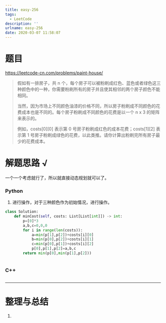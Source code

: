 ```yaml
---
title: easy-256
tags:
  - LeetCode
description: ''
urlname: easy-256
date: 2020-03-07 11:58:07
---
```


# 题目

https://leetcode-cn.com/problems/paint-house/

> 假如有一排房子，共 n 个，每个房子可以被粉刷成红色、蓝色或者绿色这三种颜色中的一种，你需要粉刷所有的房子并且使其相邻的两个房子颜色不能相同。
>
> 当然，因为市场上不同颜色油漆的价格不同，所以房子粉刷成不同颜色的花费成本也是不同的。每个房子粉刷成不同颜色的花费是以一个 n x 3 的矩阵来表示的。
>
> 例如，costs[0][0] 表示第 0 号房子粉刷成红色的成本花费；costs[1][2] 表示第 1 号房子粉刷成绿色的花费，以此类推。请你计算出粉刷完所有房子最少的花费成本。
>

# 解题思路 √

一个一个考虑就行了，所以就直接动态规划就可以了。

### Python

1. 进行操作，对于三种颜色作为初始情况，进行操作。

```python
class Solution:
    def minCost(self, costs: List[List[int]]) -> int:
        p=[0]*3
        a,b,c=0,0,0
        for i in range(len(costs)):
            a=min(p[1],p[2])+costs[i][0]
            b=min(p[0],p[2])+costs[i][1]
            c=min(p[0],p[1])+costs[i][2]
            p[0],p[1],p[2]=a,b,c
        return min(p[0],min(p[1],p[2]))
```


```python

```



### C++

```cpp

```

---



# 整理与总结

1. 

